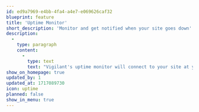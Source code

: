 ```yaml
---
id: ed9a7969-e4bb-4fa4-a4e7-e069626caf32
blueprint: feature
title: 'Uptime Monitor'
short_description: 'Monitor and get notified when your site goes down'
description:
  -
    type: paragraph
    content:
      -
        type: text
        text: "Vigilant's uptime monitor will connect to your site at your specified interval. Each time it does it will gather latency information. "
show_on_homepage: true
updated_by: 1
updated_at: 1717089730
icon: uptime
planned: false
show_in_menu: true
---
```

